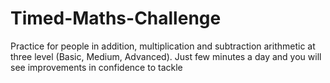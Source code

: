 # Timed-Maths-Challenge
Practice for people in addition, multiplication and subtraction arithmetic at three level (Basic, Medium, Advanced). Just few minutes a day and you will see improvements in confidence to tackle 
